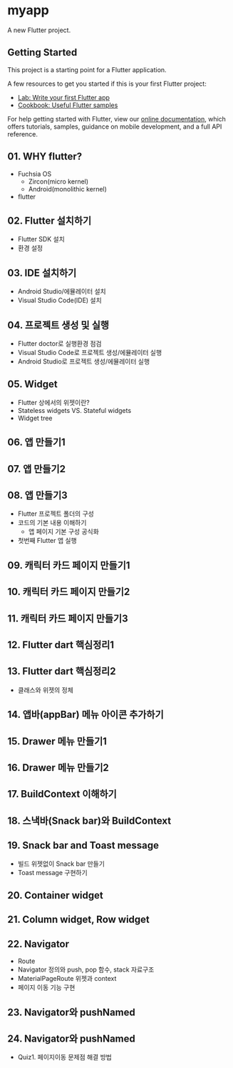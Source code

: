 # myapp

A new Flutter project.

## Getting Started

This project is a starting point for a Flutter application.

A few resources to get you started if this is your first Flutter project:

- [Lab: Write your first Flutter app](https://flutter.dev/docs/get-started/codelab)
- [Cookbook: Useful Flutter samples](https://flutter.dev/docs/cookbook)

For help getting started with Flutter, view our
[online documentation](https://flutter.dev/docs), which offers tutorials,
samples, guidance on mobile development, and a full API reference.


## 01. WHY flutter?
- Fuchsia OS
    - Zircon(micro kernel)
    - Android(monolithic kernel)
- flutter

## 02. Flutter 설치하기
- Flutter SDK 설치
- 환경 설정

## 03. IDE 설치하기
- Android Studio/에뮬레이터 설치
- Visual Studio Code(IDE) 설치

## 04. 프로젝트 생성 및 실행 
- Flutter doctor로 실행환경 점검
- Visual Studio Code로 프로젝트 생성/에뮬레이터 실행
- Android Studio로 프로젝트 생성/에뮬레이터 실행

## 05. Widget
- Flutter 상에서의 위젯이란?
- Stateless widgets VS. Stateful widgets
- Widget tree

## 06. 앱 만들기1
## 07. 앱 만들기2
## 08. 앱 만들기3
- Flutter 프로젝트 폴더의 구성
- 코드의 기본 내용 이해하기
    - 앱 페이지 기본 구성 공식화
- 첫번째 Flutter 앱 실행

## 09. 캐릭터 카드 페이지 만들기1
## 10. 캐릭터 카드 페이지 만들기2
## 11. 캐릭터 카드 페이지 만들기3

## 12. Flutter dart 핵심정리1
## 13. Flutter dart 핵심정리2
- 클래스와 위젯의 정체

## 14. 앱바(appBar) 메뉴 아이콘 추가하기

## 15. Drawer 메뉴 만들기1
## 16. Drawer 메뉴 만들기2

## 17. BuildContext 이해하기

## 18. 스낵바(Snack bar)와 BuildContext

## 19. Snack bar and Toast message
- 빌드 위젯없이 Snack bar 만들기
- Toast message 구현하기

## 20. Container widget

## 21. Column widget, Row widget

## 22. Navigator
- Route
- Navigator 정의와 push, pop 함수, stack 자료구조
- MaterialPageRoute 위젯과 context
- 페이지 이동 기능 구현 

## 23. Navigator와 pushNamed
## 24. Navigator와 pushNamed
- Quiz1. 페이지이동 문제점 해결 방법
